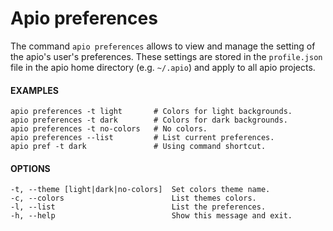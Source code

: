 

# Apio preferences

The command `apio preferences` allows to view and manage the setting
of the apio's user's preferences. These settings are stored in the
`profile.json` file in the apio home directory (e.g. `~/.apio`) and
apply to all apio projects.

#### EXAMPLES
```
apio preferences -t light       # Colors for light backgrounds.
apio preferences -t dark        # Colors for dark backgrounds.
apio preferences -t no-colors   # No colors.
apio preferences --list         # List current preferences.
apio pref -t dark               # Using command shortcut.
```

#### OPTIONS
```
-t, --theme [light|dark|no-colors]  Set colors theme name.
-c, --colors                        List themes colors.
-l, --list                          List the preferences.
-h, --help                          Show this message and exit.
```

<br>

